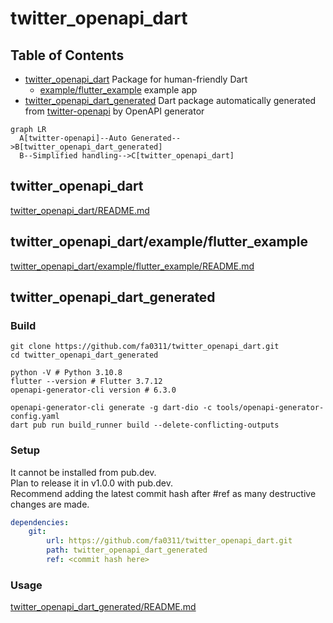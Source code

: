 # twitter_openapi_dart

## Table of Contents

- [twitter_openapi_dart](./twitter_openapi_dart) Package for human-friendly Dart
  - [example/flutter_example](./twitter_openapi_dart/example/flutter_example) example app
- [twitter_openapi_dart_generated](./twitter_openapi_dart_generated) Dart package automatically generated from [twitter-openapi](https://github.com/fa0311/twitter-openapi) by OpenAPI generator

```mermaid
graph LR
  A[twitter-openapi]--Auto Generated-->B[twitter_openapi_dart_generated]
  B--Simplified handling-->C[twitter_openapi_dart]
```

## twitter_openapi_dart

[twitter_openapi_dart/README.md](./twitter_openapi_dart/README.md)

## twitter_openapi_dart/example/flutter_example

[twitter_openapi_dart/example/flutter_example/README.md](./twitter_openapi_dart/example/flutter_example/README.md)

## twitter_openapi_dart_generated

### Build

```shell
git clone https://github.com/fa0311/twitter_openapi_dart.git
cd twitter_openapi_dart_generated
```

```shell
python -V # Python 3.10.8
flutter --version # Flutter 3.7.12
openapi-generator-cli version # 6.3.0
```

```shell
openapi-generator-cli generate -g dart-dio -c tools/openapi-generator-config.yaml
dart pub run build_runner build --delete-conflicting-outputs
```

### Setup

It cannot be installed from pub.dev.  
Plan to release it in v1.0.0 with pub.dev.  
Recommend adding the latest commit hash after #ref as many destructive changes are made.

```yaml
dependencies:
    git:
        url: https://github.com/fa0311/twitter_openapi_dart.git
        path: twitter_openapi_dart_generated
        ref: <commit hash here>
```

### Usage

[twitter_openapi_dart_generated/README.md](./twitter_openapi_dart_generated/README.md)
